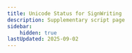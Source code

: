 ```yaml
---
title: Unicode Status for SignWriting
description: Supplementary script page
sidebar:
    hidden: true
lastUpdated: 2025-09-02
---
```




[comment]: # (end of intro)

[comment]: # (start of blocks)



[comment]: # (end of blocks)

[comment]: # (start of chars)



[comment]: # (end of chars)

[comment]: # (start of rest)


